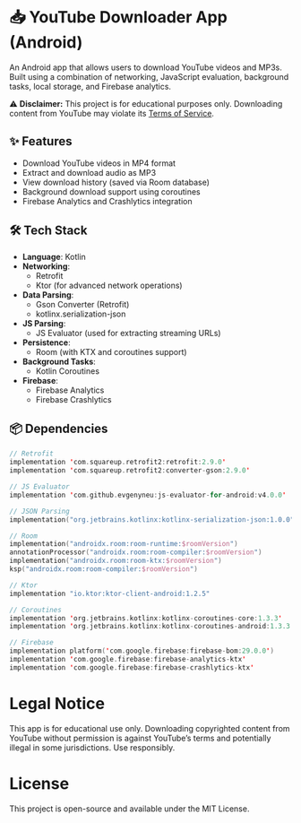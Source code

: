 # 📥 YouTube Downloader App (Android)

An Android app that allows users to download YouTube videos and MP3s. Built using a combination of networking, JavaScript evaluation, background tasks, local storage, and Firebase analytics.

⚠️ **Disclaimer:** This project is for educational purposes only. Downloading content from YouTube may violate its [Terms of Service](https://www.youtube.com/t/terms).

## ✨ Features

- Download YouTube videos in MP4 format
- Extract and download audio as MP3
- View download history (saved via Room database)
- Background download support using coroutines
- Firebase Analytics and Crashlytics integration

## 🛠 Tech Stack

- **Language**: Kotlin
- **Networking**:
  - Retrofit
  - Ktor (for advanced network operations)
- **Data Parsing**:
  - Gson Converter (Retrofit)
  - kotlinx.serialization-json
- **JS Parsing**:
  - JS Evaluator (used for extracting streaming URLs)
- **Persistence**:
  - Room (with KTX and coroutines support)
- **Background Tasks**:
  - Kotlin Coroutines
- **Firebase**:
  - Firebase Analytics
  - Firebase Crashlytics

## 📦 Dependencies

```kotlin
// Retrofit
implementation 'com.squareup.retrofit2:retrofit:2.9.0'
implementation 'com.squareup.retrofit2:converter-gson:2.9.0'

// JS Evaluator
implementation 'com.github.evgenyneu:js-evaluator-for-android:v4.0.0'

// JSON Parsing
implementation("org.jetbrains.kotlinx:kotlinx-serialization-json:1.0.0")

// Room
implementation("androidx.room:room-runtime:$roomVersion")
annotationProcessor("androidx.room:room-compiler:$roomVersion")
implementation("androidx.room:room-ktx:$roomVersion")
ksp("androidx.room:room-compiler:$roomVersion")

// Ktor
implementation "io.ktor:ktor-client-android:1.2.5"

// Coroutines
implementation 'org.jetbrains.kotlinx:kotlinx-coroutines-core:1.3.3'
implementation 'org.jetbrains.kotlinx:kotlinx-coroutines-android:1.3.3'

// Firebase
implementation platform('com.google.firebase:firebase-bom:29.0.0')
implementation 'com.google.firebase:firebase-analytics-ktx'
implementation 'com.google.firebase:firebase-crashlytics-ktx'
```
# Legal Notice
This app is for educational use only. Downloading copyrighted content from YouTube without permission is against YouTube’s terms and potentially illegal in some jurisdictions. Use responsibly.
# License
This project is open-source and available under the MIT License.
